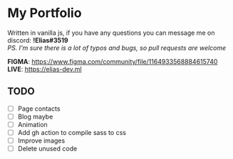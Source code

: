 # My Portfolio #
Written in vanilla js, if you have any questions you can message me on discord: **!Elias#3519**  
*PS. I'm sure there is a lot of typos and bugs, so pull requests are welcome*  

**FIGMA**: https://www.figma.com/community/file/1164933568884615740
**LIVE**: https://elias-dev.ml

## TODO ##
- [ ] Page contacts
- [ ] Blog maybe
- [ ] Animation
- [ ] Add gh action to compile sass to css
- [ ] Improve images
- [ ] Delete unused code